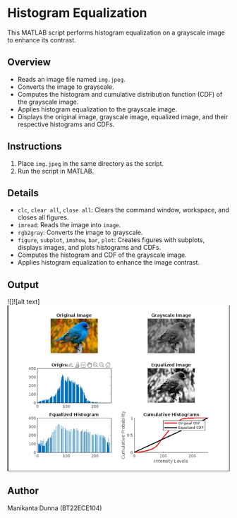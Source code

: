 # Histogram Equalization

This MATLAB script performs histogram equalization on a grayscale image to enhance its contrast.

## Overview

- Reads an image file named `img.jpeg`.
- Converts the image to grayscale.
- Computes the histogram and cumulative distribution function (CDF) of the grayscale image.
- Applies histogram equalization to the grayscale image.
- Displays the original image, grayscale image, equalized image, and their respective histograms and CDFs.

## Instructions

1. Place `img.jpeg` in the same directory as the script.
2. Run the script in MATLAB.

## Details

- `clc`, `clear all`, `close all`: Clears the command window, workspace, and closes all figures.
- `imread`: Reads the image into `image`.
- `rgb2gray`: Converts the image to grayscale.
- `figure`, `subplot`, `imshow`, `bar`, `plot`: Creates figures with subplots, displays images, and plots histograms and CDFs.
- Computes the histogram and CDF of the grayscale image.
- Applies histogram equalization to enhance the image contrast.

## Output
![]![alt text]![alt text](output.jpg)


## Author

Manikanta Dunna (BT22ECE104)
